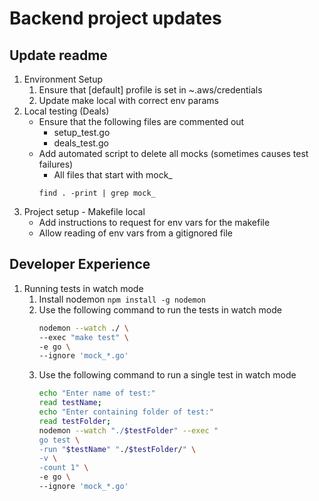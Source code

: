 # Backend project updates

## Update readme
1. Environment Setup
    1. Ensure that [default] profile is set in ~.aws/credentials
    2. Update make local with correct env params
1. Local testing (Deals)
   - Ensure that the following files are commented out
     - setup_test.go
     - deals_test.go
   - Add automated script to delete all mocks (sometimes causes test failures)
     - All files that start with mock\_
     ```
     find . -print | grep mock_
     ```
2. Project setup - Makefile local
   - Add instructions to request for env vars for the makefile
   - Allow reading of env vars from a gitignored file

## Developer Experience

1. Running tests in watch mode
   1. Install nodemon `npm install -g nodemon`
   2. Use the following command to run the tests in watch mode
      ```bash
      nodemon --watch ./ \
      --exec "make test" \
      -e go \
      --ignore 'mock_*.go'
      ```
   3. Use the following command to run a single test in watch mode
      ``` bash
      echo "Enter name of test:"
      read testName;
      echo "Enter containing folder of test:"
      read testFolder;
      nodemon --watch "./$testFolder" --exec "
      go test \
      -run "$testName" "./$testFolder/" \
      -v \
      -count 1" \
      -e go \
      --ignore 'mock_*.go'
      ```
